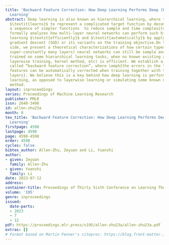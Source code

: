 ```yaml
---
title: 'Backward Feature Correction: How Deep Learning Performs Deep (Hierarchical)
  Learning'
abstract: Deep learning is also known as hierarchical learning, where the learner
  $\textit{learns}$ to represent a complicated target function by decomposing it into
  a sequence of simpler functions  to reduce sample and time complexity. This paper
  formally analyzes how multi-layer neural networks can perform such hierarchical
  learning $\textit{efficiently}$ and $\textit{automatically}$ by applying stochastic
  gradient descent (SGD) or its variants on the training objective.On the conceptual
  side, we present a theoretical characterizations of how certain types of deep (i.e.
  super-constantly many layers) neural networks can still be sample and time efficiently
  trained on some hierarchical learning tasks, when no known existing algorithm (including
  layerwise training, kernel method, etc) is efficient. We establish a new principle
  called “backward feature correction”, where \emph{the errors in the lower-level
  features can be automatically corrected when training together with the higher-level
  layers}. We believe this is a key behind how deep learning is performing deep (hierarchical)
  learning, as opposed to layerwise learning or simulating some known non-hierarchical
  method.
layout: inproceedings
series: Proceedings of Machine Learning Research
publisher: PMLR
issn: 2640-3498
id: allen-zhu23a
month: 0
tex_title: 'Backward Feature Correction: How Deep Learning Performs Deep (Hierarchical)
  Learning'
firstpage: 4598
lastpage: 4598
page: 4598-4598
order: 4598
cycles: false
bibtex_author: Allen-Zhu, Zeyuan and Li, Yuanzhi
author:
- given: Zeyuan
  family: Allen-Zhu
- given: Yuanzhi
  family: Li
date: 2023-07-12
address: 
container-title: Proceedings of Thirty Sixth Conference on Learning Theory
volume: '195'
genre: inproceedings
issued:
  date-parts:
  - 2023
  - 7
  - 12
pdf: https://proceedings.mlr.press/v195/allen-zhu23a/allen-zhu23a.pdf
extras: []
# Format based on Martin Fenner's citeproc: https://blog.front-matter.io/posts/citeproc-yaml-for-bibliographies/
---
```

